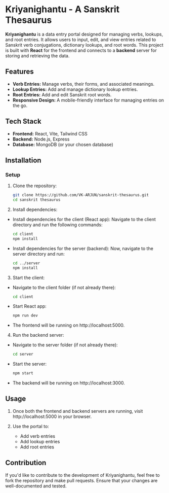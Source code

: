 # Kriyanighantu - A Sanskrit Thesaurus

**Kriyanighantu** is a data entry portal designed for managing verbs, lookups, and root entries. It allows users to input, edit, and view entries related to Sanskrit verb conjugations, dictionary lookups, and root words. This project is built with **React** for the frontend and connects to a **backend** server for storing and retrieving the data.

## Features
- **Verb Entries:** Manage verbs, their forms, and associated meanings.
- **Lookup Entries:** Add and manage dictionary lookup entries.
- **Root Entries:** Add and edit Sanskrit root words.
- **Responsive Design:** A mobile-friendly interface for managing entries on the go.

## Tech Stack
- **Frontend:** React, Vite, Tailwind CSS
- **Backend:** Node.js, Express
- **Database:** MongoDB (or your chosen database)

## Installation

### Setup

1. Clone the repository:
   ```bash
   git clone https://github.com/VK-ARJUN/sanskrit-thesaurus.git
   cd sanskrit thesaurus
   
2. Install dependencies:
   
- Install dependencies for the client (React app):
   Navigate to the client directory and run the following commands:

   ```bash
   cd client
   npm install
   
- Install dependencies for the server (backend):
    Now, navigate to the server directory and run:
   ```bash
   cd ../server
   npm install
   
3. Start the client:
- Navigate to the client folder (if not already there):
   ```bash
   cd client
- Start React app:
   ```bash
   npm run dev

- The frontend will be running on http://localhost:5000.
 
4. Run the backend server:
- Navigate to the server folder (if not already there):
   ```bash
   cd server
- Start the server:
   ```bash
   npm start
- The backend will be running on http://localhost:3000.

## Usage

1. Once both the frontend and backend servers are running, visit http://localhost:5000 in your browser.

2. Use the portal to:
   - Add verb entries
   - Add lookup entries
   - Add root entries

## Contribution

If you'd like to contribute to the development of Kriyanighantu, feel free to fork the repository and make pull requests. Ensure that your changes are well-documented and tested.
